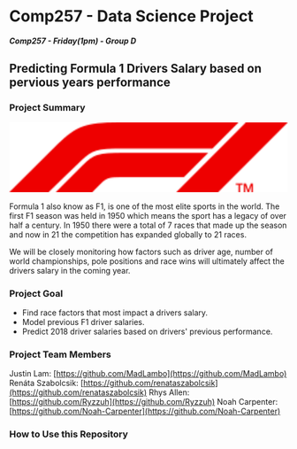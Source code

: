 
# Comp257 - Data Science Project
***Comp257 - Friday(1pm) - Group D***

## Predicting Formula 1 Drivers Salary based on pervious years performance

### Project Summary

<img src="images/f1_logo_red.svg" width=800 />

Formula 1 also know as F1, is one of the most elite sports in the world. The first F1 season was held in 1950 which means the sport has a legacy of over half a century. In 1950 there were a total of 7 races that made up the season and now in 21 the competition has expanded globally to 21 races.

We will be closely monitoring how factors such as driver age, number of world championships, pole positions and race wins will ultimately affect the drivers salary in the coming year.

### Project Goal
- Find race factors that most impact a drivers salary.
- Model previous F1 driver salaries.
- Predict 2018 driver salaries based on drivers' previous performance.

### Project Team Members
Justin Lam: [https://github.com/MadLambo](https://github.com/MadLambo)
Renáta Szabolcsik: [https://github.com/renataszabolcsik](https://github.com/renataszabolcsik)
Rhys Allen: [https://github.com/Ryzzuh](https://github.com/Ryzzuh)
Noah Carpenter: [https://github.com/Noah-Carpenter](https://github.com/Noah-Carpenter)

### How to Use this Repository


